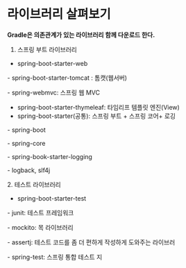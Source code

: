 # 라이브러리 살펴보기

**Gradle은 의존관계가 있는 라이브러리 함께 다운로드 한다.**

1. 스프링 부트 라이브러리

* spring-boot-starter-web

&#x20;      \- spring-boot-starter-tomcat : 톰캣(웹서버)

&#x20;      \- spring-webmvc: 스프링 웹 MVC

* spring-boot-starter-thymeleaf: 타임리프 템플릿 엔진(View)
* spring-boot-starter(공통): 스프링 부트 + 스프링 코어+ 로깅

&#x20;      \- spring-boot

&#x20;         \- spring-core

&#x20;      \- spring-book-starter-logging

&#x20;         \- logback, slf4j

&#x20;  2\. 테스트 라이브러리

* spring-boot-starter-test

&#x20;    \- junit: 테스트 프레임워크

&#x20;    \- mockito: 목 라이브러리

&#x20;    \- assertj: 테스트 코드를 좀 더 편하게 작성하게 도와주는 라이브러

&#x20;    \- spring-test: 스프링 통합 테스트 지
